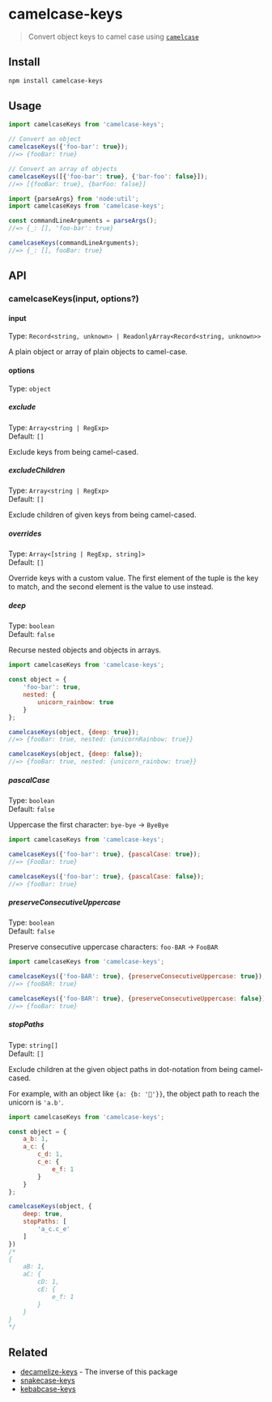 # camelcase-keys

> Convert object keys to camel case using [`camelcase`](https://github.com/sindresorhus/camelcase)

## Install

```sh
npm install camelcase-keys
```

## Usage

```js
import camelcaseKeys from 'camelcase-keys';

// Convert an object
camelcaseKeys({'foo-bar': true});
//=> {fooBar: true}

// Convert an array of objects
camelcaseKeys([{'foo-bar': true}, {'bar-foo': false}]);
//=> [{fooBar: true}, {barFoo: false}]
```

```js
import {parseArgs} from 'node:util';
import camelcaseKeys from 'camelcase-keys';

const commandLineArguments = parseArgs();
//=> {_: [], 'foo-bar': true}

camelcaseKeys(commandLineArguments);
//=> {_: [], fooBar: true}
```

## API

### camelcaseKeys(input, options?)

#### input

Type: `Record<string, unknown> | ReadonlyArray<Record<string, unknown>>`

A plain object or array of plain objects to camel-case.

#### options

Type: `object`

##### exclude

Type: `Array<string | RegExp>`\
Default: `[]`

Exclude keys from being camel-cased.

##### excludeChildren

Type: `Array<string | RegExp>`\
Default: `[]`

Exclude children of given keys from being camel-cased.

##### overrides

Type: `Array<[string | RegExp, string]>`\
Default: `[]`

Override keys with a custom value. The first element of the tuple is the key to match, and the second element is the value to use instead.

##### deep

Type: `boolean`\
Default: `false`

Recurse nested objects and objects in arrays.

```js
import camelcaseKeys from 'camelcase-keys';

const object = {
	'foo-bar': true,
	nested: {
		unicorn_rainbow: true
	}
};

camelcaseKeys(object, {deep: true});
//=> {fooBar: true, nested: {unicornRainbow: true}}

camelcaseKeys(object, {deep: false});
//=> {fooBar: true, nested: {unicorn_rainbow: true}}
```

##### pascalCase

Type: `boolean`\
Default: `false`

Uppercase the first character: `bye-bye` → `ByeBye`

```js
import camelcaseKeys from 'camelcase-keys';

camelcaseKeys({'foo-bar': true}, {pascalCase: true});
//=> {FooBar: true}

camelcaseKeys({'foo-bar': true}, {pascalCase: false});
//=> {fooBar: true}
````

##### preserveConsecutiveUppercase

Type: `boolean`\
Default: `false`

Preserve consecutive uppercase characters: `foo-BAR` → `FooBAR`

```js
import camelcaseKeys from 'camelcase-keys';

camelcaseKeys({'foo-BAR': true}, {preserveConsecutiveUppercase: true});
//=> {fooBAR: true}

camelcaseKeys({'foo-BAR': true}, {preserveConsecutiveUppercase: false});
//=> {fooBar: true}
````

##### stopPaths

Type: `string[]`\
Default: `[]`

Exclude children at the given object paths in dot-notation from being camel-cased.

For example, with an object like `{a: {b: '🦄'}}`, the object path to reach the unicorn is `'a.b'`.

```js
import camelcaseKeys from 'camelcase-keys';

const object = {
	a_b: 1,
	a_c: {
		c_d: 1,
		c_e: {
			e_f: 1
		}
	}
};

camelcaseKeys(object, {
	deep: true,
	stopPaths: [
		'a_c.c_e'
	]
})
/*
{
	aB: 1,
	aC: {
		cD: 1,
		cE: {
			e_f: 1
		}
	}
}
*/
```

## Related

- [decamelize-keys](https://github.com/sindresorhus/decamelize-keys) - The inverse of this package
- [snakecase-keys](https://github.com/bendrucker/snakecase-keys)
- [kebabcase-keys](https://github.com/mattiloh/kebabcase-keys)
